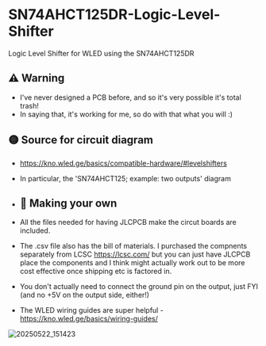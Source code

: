 # SN74AHCT125DR-Logic-Level-Shifter
Logic Level Shifter for WLED using the SN74AHCT125DR

## ⚠️ Warning
- I've never designed a PCB before, and so it's very possible it's total trash!
- In saying that, it's working for me, so do with that what you will :)
 
 ## 🟡 Source for circuit diagram
- https://kno.wled.ge/basics/compatible-hardware/#levelshifters
- In particular, the 'SN74AHCT125; example: two outputs' diagram

-  ## 📲 Making your own
- All the files needed for having JLCPCB make the circut boards are included.
- The .csv file also has the bill of materials. I purchased the compnents separately from LCSC https://lcsc.com/ but you can just have JLCPCB place the components and I think might actually work out to be more cost effective once shipping etc is factored in.
- You don't actually need to connect the ground pin on the output, just FYI (and no +5V on the output side, either!)
- The WLED wiring guides are super helpful - https://kno.wled.ge/basics/wiring-guides/



![20250522_151423](https://github.com/user-attachments/assets/48f1d4fa-85fa-4a30-9e30-0917841d0317)
